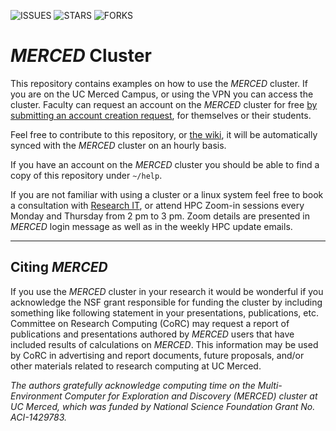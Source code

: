![ISSUES](https://img.shields.io/github/issues/ucmerced/merced-cluster) ![STARS](https://img.shields.io/github/stars/ucmerced/merced-cluster) ![FORKS](https://img.shields.io/github/forks/ucmerced/merced-cluster)

# _MERCED_ Cluster

This repository contains examples on how to use the _MERCED_ cluster. If you are
on the UC Merced Campus, or using the VPN you can access the cluster. Faculty
can request an account on the _MERCED_ cluster for free
[by submitting an account creation request](https://ucmerced.service-now.com/hub/com.glideapp.servicecatalog_cat_item_view.do?v=1&sysparm_id=dcffbfd84f1b4a002f3bd49f0310c769&sysparm_link_parent=d2ea335d4faa42002f3bd49f0310c7d1&sysparm_catalog=e50bc5494fd202006137d0af0310c756&sysparm_catalog_view=catalog_IT_Service),
for themselves or their students.

Feel free to contribute to this repository, or [the wiki](https://github.com/ucmerced/merced-cluster/wiki), it will be automatically synced with the _MERCED_ cluster on an hourly basis. 

If you have an account on the _MERCED_ cluster you should be able to find a copy of this repository under `~/help`.

If you are not familiar with using a cluster or a linux system feel free to book a consultation with [Research IT](https://it.ucmerced.edu/content/research-it-consultation), or attend HPC Zoom-in sessions every Monday and Thursday from 2 pm to 3 pm. Zoom details are presented in _MERCED_ login message as well as in the weekly HPC update emails.

---

## Citing _MERCED_

If you use the _MERCED_ cluster in your research it would be wonderful if you acknowledge the NSF grant responsible for funding the cluster by including something like following statement in your presentations, publications, etc. Committee on Research Computing (CoRC) may request a report of publications and presentations authored by _MERCED_ users that have included results of calculations on _MERCED_. This information may be used by CoRC in advertising and report documents, future proposals, and/or other materials related to research computing at UC Merced.

_The authors gratefully acknowledge computing time on the Multi-Environment Computer for Exploration and Discovery (_MERCED_) cluster at UC Merced, which was funded by National Science Foundation Grant No. ACI-1429783._
